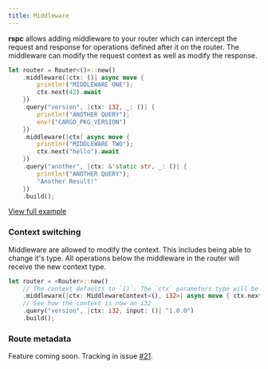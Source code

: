 ```yaml
---
title: Middleware
---
```


**rspc** allows adding middleware to your router which can intercept the request and response for operations defined after it on the router. The middleware can modify the request context as well as modify the response.

```rust
let router = Router<()>::new()
    .middleware(|ctx: ()| async move {
        println!("MIDDLEWARE ONE");
        ctx.next(42).await
    })
    .query("version", |ctx: i32, _: ()| {
        println!("ANOTHER QUERY");
        env!("CARGO_PKG_VERSION")
    })
    .middleware(|ctx| async move {
        println!("MIDDLEWARE TWO");
        ctx.next("hello").await
    })
    .query("another", |ctx: &'static str, _: ()| {
        println!("ANOTHER QUERY");
        "Another Result!"
    })
    .build();
```

[View full example](https://github.com/oscartbeaumont/rspc/blob/main/examples/middleware.rs)

### Context switching

Middleware are allowed to modify the context. This includes being able to change it's type. All operations below the middleware in the router will receive the new context type.

```rust
let router = <Router>::new()
    // The context defaults to `()`. The `ctx` parameters type will be inferred.
    .middleware(|ctx: MiddlewareContext<(), i32>| async move { ctx.next(42).await })
    // See how the context is now an i32
    .query("version", |ctx: i32, input: ()| "1.0.0")
    .build();
```

### Route metadata

Feature coming soon. Tracking in issue [#21](https://github.com/oscartbeaumont/rspc/issues/21).